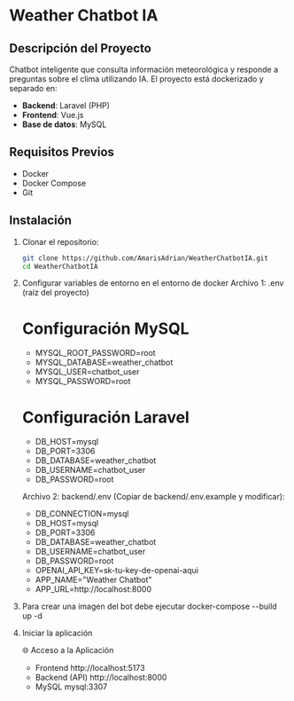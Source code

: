 # Weather Chatbot IA

## Descripción del Proyecto

Chatbot inteligente que consulta información meteorológica y responde a preguntas sobre el clima utilizando IA. El proyecto está dockerizado y separado en:

- **Backend**: Laravel (PHP)
- **Frontend**: Vue.js
- **Base de datos**: MySQL

## Requisitos Previos

- Docker
- Docker Compose
- Git

## Instalación

1. Clonar el repositorio:
   ```bash
   git clone https://github.com/AmarisAdrian/WeatherChatbotIA.git
   cd WeatherChatbotIA
2. Configurar variables de entorno en el entorno de docker 
  Archivo 1: .env (raíz del proyecto)
    # Configuración MySQL
    - MYSQL_ROOT_PASSWORD=root
    - MYSQL_DATABASE=weather_chatbot
    - MYSQL_USER=chatbot_user
    - MYSQL_PASSWORD=root
    
    # Configuración Laravel
    - DB_HOST=mysql
    - DB_PORT=3306
    - DB_DATABASE=weather_chatbot
    - DB_USERNAME=chatbot_user
    - DB_PASSWORD=root
   
    Archivo 2: backend/.env (Copiar de backend/.env.example y modificar):
      - DB_CONNECTION=mysql
      - DB_HOST=mysql
      - DB_PORT=3306
      - DB_DATABASE=weather_chatbot
      - DB_USERNAME=chatbot_user
      - DB_PASSWORD=root
      - OPENAI_API_KEY=sk-tu-key-de-openai-aqui
      - APP_NAME="Weather Chatbot"
      - APP_URL=http://localhost:8000
  
3. Para crear una imagen del bot debe ejecutar docker-compose --build up -d
4. Iniciar la aplicación
   
   🌐 Acceso a la Aplicación
      - Frontend	http://localhost:5173
      - Backend (API)	http://localhost:8000
      - MySQL	mysql:3307	

